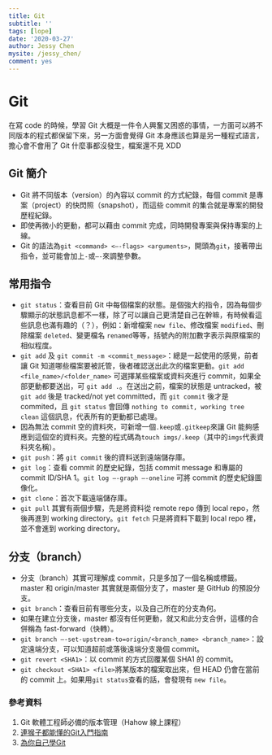 ```yaml
---
title: Git
subtitle: ''
tags: [lope]
date: '2020-03-27'
author: Jessy Chen
mysite: /jessy_chen/
comment: yes
---
```


# Git

在寫 code 的時候，學習 Git 大概是一件令人興奮又困惑的事情，一方面可以將不同版本的程式都保留下來，另一方面會覺得 Git 本身應該也算是另一種程式語言，擔心會不會用了 Git 什麼事都沒發生，檔案還不見 XDD

## Git 簡介
- Git 將不同版本（version）的內容以 commit 的方式紀錄，每個 commit 是專案（project）的快閃照（snapshot），而這些 commit 的集合就是專案的開發歷程紀錄。
- 即使再微小的更動，都可以藉由 commit 完成，同時開發專案與保持專案的上線。
- Git 的語法為`git <command> <—-flags> <arguments>`，開頭為`git`，接著帶出指令，並可能會加上`-`或`—-`來調整參數。

## 常用指令 
- `git status`：查看目前 Git 中每個檔案的狀態。是個強大的指令，因為每個步驟顯示的狀態訊息都不一樣，除了可以讓自己更清楚自己在幹嘛，有時候看這些訊息也滿有趣的（？），例如：新增檔案 `new file`、修改檔案 `modified`、刪除檔案 `deleted`、變更檔名 `renamed`等等，括號內的附加數字表示與原檔案的相似程度。
- `git add` 及 `git commit -m <commit_message>`：總是一起使用的感覺，前者讓 Git 知道哪些檔案要被託管，後者確認送出此次的檔案更動。`git add <file_name>/<folder_name>` 可選擇某些檔案或資料夾進行 commit，如果全部更動都要送出，可 `git add .`。在送出之前，檔案的狀態是 untracked，被 `git add` 後是 tracked/not yet committed，而 `git commit` 後才是 commited，且 `git status` 會回傳 `nothing to commit, working tree clean` 這個訊息，代表所有的更動都已處理。
- 因為無法 commit 空的資料夾，可新增一個`.keep`或`.gitkeep`來讓 Git 能夠感應到這個空的資料夾。完整的程式碼為`touch imgs/.keep`（其中的`imgs`代表資料夾名稱）。
- `git push`：將 `git commit` 後的資料送到遠端儲存庫。
- `git log`：查看 commit 的歷史紀錄，包括 commit message 和專屬的 commit ID/SHA 1。`git log —-graph —-oneline` 可將 commit 的歷史紀錄圖像化。
- `git clone`：首次下載遠端儲存庫。
- `git pull` 其實有兩個步驟，先是將資料從 remote repo 傳到 local repo，然後再進到 working directory。`git fetch` 只是將資料下載到 local repo 裡，並不會進到 working directory。

## 分支（branch）
- 分支（branch）其實可理解成 commit，只是多加了一個名稱或標籤。master 和 origin/master 其實就是兩個分支了，master 是 GitHub 的預設分支。
- `git branch`：查看目前有哪些分支，以及自己所在的分支為何。
- 如果在建立分支後，master 都沒有任何更動，就又和此分支合併，這樣的合併稱為 fast-forward（快轉）。
- `git branch —-set-upstream-to=origin/<branch_name> <branch_name>`：設定遠端分支，可以知道超前或落後遠端分支幾個 commit。
- `git revert <SHA1>`：以 commit 的方式回覆某個 SHA1 的 commit。
- `git checkout <SHA1> <file>`將某版本的檔案取出來，但 HEAD 仍會在當前的 commit 上。如果用`git status`查看的話，會發現有 `new file`。

### 參考資料
1. Git 軟體工程師必備的版本管理（Hahow 線上課程）
2.  [連猴子都能懂的Git入門指南](https://backlog.com/git-tutorial/tw/)
3.  [為你自己學Git](https://gitbook.tw/chapters/introduction/what-is-git.html)
